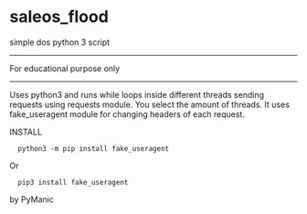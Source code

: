 # saleos_flood
simple dos python 3 script
_____________________________
For educational purpose only
_____________________________

Uses python3 and runs while loops inside different threads sending requests using requests module. 
You select the amount of threads. 
It uses fake_useragent module for changing headers of each request.

INSTALL

      python3 -m pip install fake_useragent

Or

      pip3 install fake_useragent

by PyManic

